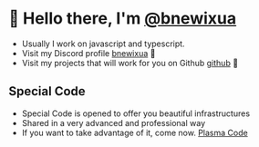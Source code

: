 # 👋 Hello there, I'm [@bnewixua](https://github.com/bnewixua)
- Usually I work on javascript and typescript.
- Visit my Discord profile [bnewixua](https://discord.com/users/848627773059891220) 👀
- Visit my projects that will work for you on Github [github](https://github.com/bnewixua) 🤩

## Special Code
- Special Code is opened to offer you beautiful infrastructures
- Shared in a very advanced and professional way
- If you want to take advantage of it, come now. [Plasma Code]([https://discord.gg/Dv2rjArJ6M](https://discord.gg/plasmacode))
